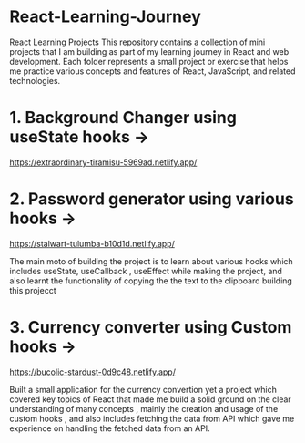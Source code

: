 # React-Learning-Journey
React Learning Projects
This repository contains a collection of mini projects that I am building as part of my learning journey in React and web development. Each folder represents a small project or exercise that helps me practice various concepts and features of React, JavaScript, and related technologies.
# 1. Background Changer using useState hooks ->
https://extraordinary-tiramisu-5969ad.netlify.app/
# 2. Password generator using various hooks ->
https://stalwart-tulumba-b10d1d.netlify.app/

The main moto of building the project is to learn about various hooks which includes useState, useCallback , useEffect while making the project, and also learnt the functionality of copying the the text to the clipboard building this projecct 
# 3. Currency converter using Custom hooks ->
https://bucolic-stardust-0d9c48.netlify.app/

Built a small application for the currency convertion yet a project which covered key topics of React that made me build a solid ground on the clear understanding of many concepts , mainly the creation and usage of the custom hooks , and also includes fetching the data from API which gave me experience on handling the fetched data from an API. 
